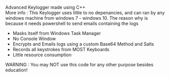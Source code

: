 Advanced Keylogger made using C++  
More info :   This Keylogger uses little to no depenancies, and can ran by any windows machine from windows 7 - windows 10. 
The reason why is because it needs powershell to send emails containing the logs  

* Masks itself from Windows Task Manager 
* No Console Window 
* Encrypts and Emails logs using a custom Base64 Method and Salts 
* Records all keystrokes from MOST Keyboards 
* Little resource consumption  

WARNING : You may NOT use this code for any other purpose besides education!